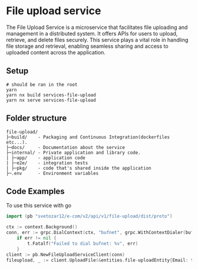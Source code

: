 # File upload service

The File Upload Service is a microservice that facilitates file uploading and management in a distributed system. It offers APIs for users to upload, retrieve, and delete files securely. This service plays a vital role in handling file storage and retrieval, enabling seamless sharing and access to uploaded content across the application.

## Setup

```shell
# should be ran in the root
yarn
yarn nx build services-file-upload
yarn nx serve services-file-upload
```

## Folder structure

```
file-upload/
├─build/    - Packaging and Continuous Integration(dockerfiles etc...).
├─docs/     - Documentation about the service
├─internal/ - Private application and library code.
| ├─app/    - application code
| ├─e2e/    - integration tests
| ├─pkg/    - code that's shared inside the application
├─.env      - Environment variables
```

## Code Examples

To use this service with go

```go
import (pb "svetozar12/e-com/v2/api/v1/file-upload/dist/proto")

ctx := context.Background()
conn, err := grpc.DialContext(ctx, "bufnet", grpc.WithContextDialer(bufDialer), grpc.WithInsecure())
	if err != nil {
		t.Fatalf("Failed to dial bufnet: %v", err)
	}
client := pb.NewFileUploadServiceClient(conn)
fileupload, _ := client.UploadFile(&entities.file-uploadEntity{Email: testEmail, Password: jwtUtils.HashAndSalt([]byte(testPassword))})

```

